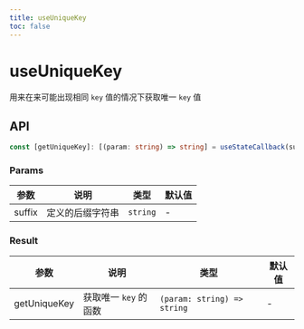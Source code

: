 ```yaml
---
title: useUniqueKey
toc: false
---
```


# useUniqueKey

用来在来可能出现相同 `key` 值的情况下获取唯一 `key` 值

<code src="./demo.tsx"></code>

## API

```typescript
const [getUniqueKey]: [(param: string) => string] = useStateCallback(suffix: string);
```

### Params

| 参数   | 说明             | 类型     | 默认值 |
| ------ | ---------------- | -------- | ------ |
| suffix | 定义的后缀字符串 | `string` | -      |


### Result

| 参数         | 说明                  | 类型                        | 默认值 |
| ------------ | --------------------- | --------------------------- | ------ |
| getUniqueKey | 获取唯一 `key` 的函数 | `(param: string) => string` | -      |


